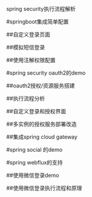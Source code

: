 spring security执行流程解析

#springboot集成简单配置

##自定义登录页面

##模拟短信登录

##使用注解权限配置


#spring  security oauth2的demo

##oauth2授权/资源服务搭建

##执行流程分析

##自定义登录和授权界面

##多实例的授权服务部署改造

##集成spring cloud gateway


#spring  social 的demo


#spring webflux的支持

##使用微信登录demo

##使用微信登录执行流程和原理
